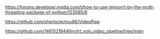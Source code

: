 https://forums.developer.nvidia.com/t/how-to-use-tensorrt-by-the-multi-threading-package-of-python/123085/8  

https://github.com/sherlockchou86/VideoPipe  

https://github.com/1461521844lijin/trt_yolo_video_pipeline/tree/main 
